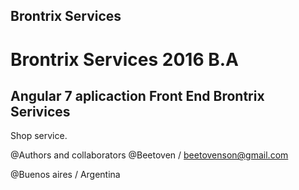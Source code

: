 ## Brontrix Services

# Brontrix Services 2016 B.A
## Angular 7  aplicaction Front End Brontrix Serivices

 Shop service.


@Authors and collaborators
@Beetoven / beetovenson@gmail.com 

@Buenos aires / Argentina
